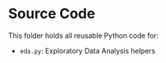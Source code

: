 # Source Code

This folder holds all reusable Python code for:
- `eda.py`: Exploratory Data Analysis helpers
